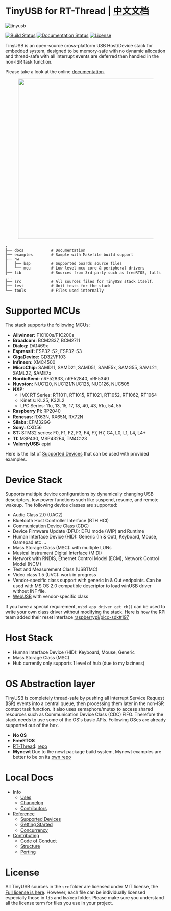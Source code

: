 # TinyUSB for RT-Thread | [中文文档](rt-thread/README_ZH.md)

![tinyusb](docs/assets/logo.svg)

[![Build
Status](https://github.com/hathach/tinyusb/workflows/Build/badge.svg)](https://github.com/hathach/tinyusb/actions)
[![Documentation
Status](https://readthedocs.org/projects/tinyusb/badge/?version=latest)](https://docs.tinyusb.org/en/latest/?badge=latest)
[![License](https://img.shields.io/badge/license-MIT-brightgreen.svg)](https://opensource.org/licenses/MIT)

TinyUSB is an open-source cross-platform USB Host/Device stack for
embedded system, designed to be memory-safe with no dynamic allocation
and thread-safe with all interrupt events are deferred then handled in
the non-ISR task function.

Please take a look at the online
[documentation](https://docs.tinyusb.org/).

<figure>
<img src="docs/assets/stack.svg" width="500" />
</figure>

    .
    ├── docs            # Documentation
    ├── examples        # Sample with Makefile build support
    ├── hw
    │   ├── bsp         # Supported boards source files
    │   └── mcu         # Low level mcu core & peripheral drivers
    ├── lib             # Sources from 3rd party such as freeRTOS, fatfs ...
    ├── src             # All sources files for TinyUSB stack itself.
    ├── test            # Unit tests for the stack
    └── tools           # Files used internally

Supported MCUs
==============

The stack supports the following MCUs:

-   **Allwinner:** F1C100s/F1C200s
-   **Broadcom:** BCM2837, BCM2711
-   **Dialog:** DA1469x
-   **Espressif:** ESP32-S2, ESP32-S3
-   **GigaDevice:** GD32VF103
-   **Infineon:** XMC4500
-   **MicroChip:** SAMD11, SAMD21, SAMD51, SAME5x, SAMG55, SAML21,
    SAML22, SAME7x
-   **NordicSemi:** nRF52833, nRF52840, nRF5340
-   **Nuvoton:** NUC120, NUC121/NUC125, NUC126, NUC505
-   **NXP:**
    -   iMX RT Series: RT1011, RT1015, RT1021, RT1052, RT1062, RT1064
    -   Kinetis: KL25, K32L2
    -   LPC Series: 11u, 13, 15, 17, 18, 40, 43, 51u, 54, 55
-   **Raspberry Pi:** RP2040
-   **Renesas:** RX63N, RX65N, RX72N
-   **Silabs:** EFM32GG
-   **Sony:** CXD56
-   **ST:** STM32 series: F0, F1, F2, F3, F4, F7, H7, G4, L0, L1, L4,
    L4+
-   **TI:** MSP430, MSP432E4, TM4C123
-   **ValentyUSB:** eptri

Here is the list of [Supported Devices](docs/reference/supported.rst)
that can be used with provided examples.

Device Stack
============

Supports multiple device configurations by dynamically changing USB
descriptors, low power functions such like suspend, resume, and remote
wakeup. The following device classes are supported:

-   Audio Class 2.0 (UAC2)
-   Bluetooth Host Controller Interface (BTH HCI)
-   Communication Device Class (CDC)
-   Device Firmware Update (DFU): DFU mode (WIP) and Runtime
-   Human Interface Device (HID): Generic (In & Out), Keyboard, Mouse,
    Gamepad etc ...
-   Mass Storage Class (MSC): with multiple LUNs
-   Musical Instrument Digital Interface (MIDI)
-   Network with RNDIS, Ethernet Control Model (ECM), Network Control
    Model (NCM)
-   Test and Measurement Class (USBTMC)
-   Video class 1.5 (UVC): work in progress
-   Vendor-specific class support with generic In & Out endpoints. Can
    be used with MS OS 2.0 compatible descriptor to load winUSB driver
    without INF file.
-   [WebUSB](https://github.com/WICG/webusb) with vendor-specific class

If you have a special requirement, `usbd_app_driver_get_cb()` can be used to write
your own class driver without modifying the stack. Here is how the RPi
team added their reset interface
[raspberrypi/pico-sdk#197](https://github.com/raspberrypi/pico-sdk/pull/197)

Host Stack
==========

-   Human Interface Device (HID): Keyboard, Mouse, Generic
-   Mass Storage Class (MSC)
-   Hub currently only supports 1 level of hub (due to my laziness)

OS Abstraction layer
====================

TinyUSB is completely thread-safe by pushing all Interrupt Service
Request (ISR) events into a central queue, then processing them later in
the non-ISR context task function. It also uses semaphore/mutex to
access shared resources such as Communication Device Class (CDC) FIFO.
Therefore the stack needs to use some of the OS's basic APIs. Following
OSes are already supported out of the box.

-   **No OS**
-   **FreeRTOS**
-   [RT-Thread](https://github.com/RT-Thread/rt-thread):
    [repo](https://github.com/RT-Thread-packages/tinyusb)
-   **Mynewt** Due to the newt package build system, Mynewt examples are
    better to be on its [own
    repo](https://github.com/hathach/mynewt-tinyusb-example)

Local Docs
==========

-   Info
    -   [Uses](docs/info/uses.rst)
    -   [Changelog](docs/info/changelog.rst)
    -   [Contributors](CONTRIBUTORS.rst)
-   [Reference](docs/reference/index.rst)
    -   [Supported Devices](docs/reference/supported.rst)
    -   [Getting Started](docs/reference/getting_started.rst)
    -   [Concurrency](docs/reference/concurrency.rst)
-   [Contributing](docs/contributing/index.rst)
    -   [Code of Conduct](CODE_OF_CONDUCT.rst)
    -   [Structure](docs/contributing/structure.rst)
    -   [Porting](docs/contributing/porting.rst)

License
=======

All TinyUSB sources in the `src` folder are licensed under MIT license,
the [Full license is here](LICENSE). However, each file can be
individually licensed especially those in `lib` and `hw/mcu` folder.
Please make sure you understand all the license term for files you use
in your project.
